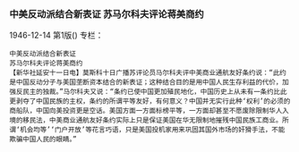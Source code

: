 ### 中美反动派结合新表证  苏马尔科夫评论蒋美商约

1946-12-14
第1版()
专栏：

    中美反动派结合新表证
    苏马尔科夫评论蒋美商约
    【新华社延安十一日电】莫斯科十日广播苏评论员马尔科夫评中美商业通航友好条约说：“此约是中国反动分子与美国垄断资本结合的新表证；这种结合目的是用中国人民生存利益的代价，加强反民主的独裁。”马尔科夫又说：“条约已使中国更加殖民地化，中国历史上从未有一条约比此更剥夺了中国民族的主权，条约的所谓平等友好，有何意义？中国并无实行此种‘权利’的必须的商船队，中国向美投资更是空话。美国方面一方面标榜平等，一方面却甚至不愿废除限制华人入境的移民法，中美商业通航友好条约实际上只是保证美国在华无限制地摧残中国民族工商业。所谓‘机会均等’‘门户开放’等花言巧语，只是美国投机家用来巩固其国外市场的奸猾手法，不能欺骗中国人民的眼睛。”

